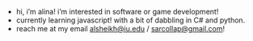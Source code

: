- hi, i’m alina! i’m interested in software or game development!
- currently learning javascript! with a bit of dabbling in C# and python.
- reach me at my email alsheikh@iu.edu / sarcollap@gmail.com!


<!---
alshei/alshei is a ✨ special ✨ repository because its `README.md` (this file) appears on your GitHub profile.
You can click the Preview link to take a look at your changes.
--->
